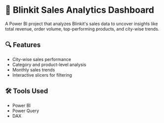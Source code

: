 # 🛒 Blinkit Sales Analytics Dashboard

A Power BI project that analyzes Blinkit's sales data to uncover insights like total revenue, order volume, top-performing products, and city-wise trends.

## 🔍 Features

- City-wise sales performance
- Category and product-level analysis
- Monthly sales trends
- Interactive slicers for filtering

## 🛠 Tools Used

- Power BI
- Power Query
- DAX
